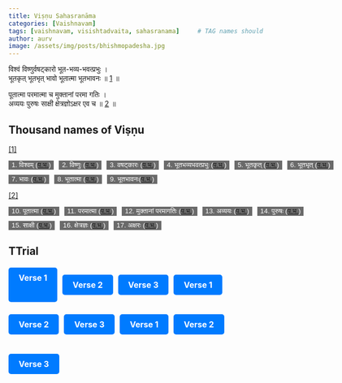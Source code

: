 ```yaml
---
title: Viṣṇu Sahasranāma
categories: [Vaishnavam]
tags: [vaishnavam, visishtadvaita, sahasranama]     # TAG names should always be lowercase
author: aurv
image: /assets/img/posts/bhishmopadesha.jpg
---
```


<div id="s1" style="position: absolute; left: -9999px;">Placeholder</div>

विश्वं विष्णुर्वषट्कारो भूत-भव्य-भवत्प्रभुः ।\
भूतकृत् भूतभृत् भावो भूतात्मा भूतभावनः ॥ [1](#n1) ॥

<div id="s2" style="position: absolute; left: -9999px;">Placeholder</div>

पूतात्मा परमात्मा च मुक्तानां परमा गतिः ।\
अव्ययः पुरुषः साक्षी क्षेत्रज्ञोऽक्षर एव च ॥ [2](#n2) ॥

## Thousand names of Viṣṇu

<div id="n1" style="position: absolute; left: -9999px;">Placeholder</div>

[[1]](#s1)

<div style="display: flex; gap: 10px; white-space: nowrap; margin-bottom: 10px;">
  <button style="background-color: #6a6a6a; color: white; border: black;">1. विश्वम् (<a target="_blank" href="https://aurvadahana.github.io/posts/vishnu-sahasranama-bgd-1/#tr1">प.भ.</a>)</button>
  <button style="background-color: #6a6a6a; color: white; border: black;">2. विष्णुः (<a target="_blank" href="https://aurvadahana.github.io/posts/vishnu-sahasranama-bgd-1/#tr2">प.भ.</a>)</button>
  <button style="background-color: #6a6a6a; color: white; border: black;">3. वषट्कारः (<a target="_blank" href="https://aurvadahana.github.io/posts/vishnu-sahasranama-bgd-1/#tr3">प.भ.</a>)</button>
  <button style="background-color: #6a6a6a; color: white; border: black;">4. भूतभव्यभवत्प्रभुः (<a target="_blank" href="https://aurvadahana.github.io/posts/vishnu-sahasranama-bgd-1/#tr4">प.भ.</a>)</button>
  <button style="background-color: #6a6a6a; color: white; border: black;">5. भूतकृत् (<a target="_blank" href="https://aurvadahana.github.io/posts/vishnu-sahasranama-bgd-1/#tr5">प.भ.</a>)</button>
  <button style="background-color: #6a6a6a; color: white; border: black;">6. भूतभृत् (<a target="_blank" href="https://aurvadahana.github.io/posts/vishnu-sahasranama-bgd-1/#tr6">प.भ.</a>)</button>
</div>

<div style="display: flex; gap: 10px; white-space: nowrap; margin-bottom: 10px;">
  <button style="background-color: #6a6a6a; color: white; border: black;">7. भावः (<a target="_blank" href="https://aurvadahana.github.io/posts/vishnu-sahasranama-bgd-1/#tr7">प.भ.</a>)</button>
  <button style="background-color: #6a6a6a; color: white; border: black;">8. भूतात्मा (<a target="_blank" href="https://aurvadahana.github.io/posts/vishnu-sahasranama-bgd-1/#tr8">प.भ.</a>)</button>
  <button style="background-color: #6a6a6a; color: white; border: black;">9. भूतभावनः(<a target="_blank" href="https://aurvadahana.github.io/posts/vishnu-sahasranama-bgd-1/#tr9">प.भ.</a>)</button>
</div>

<div id="n2" style="position: absolute; left: -9999px;">Placeholder</div>

[[2]](#s2)

<div style="display: flex; gap: 10px; white-space: nowrap; margin-bottom: 10px;">
  <button style="background-color: #6a6a6a; color: white; border: black;">10. पूतात्मा (<a target="_blank" href="https://aurvadahana.github.io/posts/vishnu-sahasranama-bgd-2/#tr10">प.भ.</a>)</button>
  <button style="background-color: #6a6a6a; color: white; border: black;">11. परमात्मा (<a target="_blank" href="https://aurvadahana.github.io/posts/vishnu-sahasranama-bgd-2/#tr11">प.भ.</a>)</button>
  <button style="background-color: #6a6a6a; color: white; border: black;">12. मुक्तानां परमागतिः (<a target="_blank" href="https://aurvadahana.github.io/posts/vishnu-sahasranama-bgd-2/#tr12">प.भ.</a>)</button>
  <button style="background-color: #6a6a6a; color: white; border: black;">13. अव्ययः (<a target="_blank" href="https://aurvadahana.github.io/posts/vishnu-sahasranama-bgd-2/#tr13">प.भ.</a>)</button>
  <button style="background-color: #6a6a6a; color: white; border: black;">14. पुरुषः (<a target="_blank" href="https://aurvadahana.github.io/posts/vishnu-sahasranama-bgd-2/#tr14">प.भ.</a>)</button>
</div>

<div style="display: flex; gap: 10px; white-space: nowrap; margin-bottom: 10px;">
  <button style="background-color: #6a6a6a; color: white; border: black;">15. साक्षी (<a target="_blank" href="https://aurvadahana.github.io/posts/vishnu-sahasranama-bgd-2/#tr15">प.भ.</a>)</button>
  <button style="background-color: #6a6a6a; color: white; border: black;">16. क्षेत्रज्ञः (<a target="_blank" href="https://aurvadahana.github.io/posts/vishnu-sahasranama-bgd-2/#tr16">प.भ.</a>)</button>
  <button style="background-color: #6a6a6a; color: white; border: black;">17. अक्षरः (<a target="_blank" href="https://aurvadahana.github.io/posts/vishnu-sahasranama-bgd-2/#tr17">प.भ.</a>)</button>
</div>

## TTrial

<div style="display: flex; flex-wrap: wrap; gap: 10px; margin-top: 20px;">
  <a href="https://example.com/verse1" target="_blank" style="
    display: inline-block;
    padding: 10px 20px;
    font-size: 16px;
    font-weight: bold;
    color: white;
    background-color: #007bff;
    border: none;
    border-radius: 5px;
    text-decoration: none;
    cursor: pointer;
  ">Verse 1</a>
  
  <a href="https://example.com/verse2" target="_blank" style="
    display: inline-block;
    padding: 10px 20px;
    font-size: 16px;
    font-weight: bold;
    color: white;
    background-color: #007bff;
    border: none;
    border-radius: 5px;
    text-decoration: none;
    cursor: pointer;
  ">Verse 2</a>
  
  <a href="https://example.com/verse3" target="_blank" style="
    display: inline-block;
    padding: 10px 20px;
    font-size: 16px;
    font-weight: bold;
    color: white;
    background-color: #007bff;
    border: none;
    border-radius: 5px;
    text-decoration: none;
    cursor: pointer;
  ">Verse 3</a>

  <a href="https://example.com/verse1" target="_blank" style="
    display: inline-block;
    padding: 10px 20px;
    font-size: 16px;
    font-weight: bold;
    color: white;
    background-color: #007bff;
    border: none;
    border-radius: 5px;
    text-decoration: none;
    cursor: pointer;
  ">Verse 1</a>
  
  <a href="https://example.com/verse2" target="_blank" style="
    display: inline-block;
    padding: 10px 20px;
    font-size: 16px;
    font-weight: bold;
    color: white;
    background-color: #007bff;
    border: none;
    border-radius: 5px;
    text-decoration: none;
    cursor: pointer;
  ">Verse 2</a>
  
  <a href="https://example.com/verse3" target="_blank" style="
    display: inline-block;
    padding: 10px 20px;
    font-size: 16px;
    font-weight: bold;
    color: white;
    background-color: #007bff;
    border: none;
    border-radius: 5px;
    text-decoration: none;
    cursor: pointer;
  ">Verse 3</a>

  <a href="https://example.com/verse1" target="_blank" style="
    display: inline-block;
    padding: 10px 20px;
    font-size: 16px;
    font-weight: bold;
    color: white;
    background-color: #007bff;
    border: none;
    border-radius: 5px;
    text-decoration: none;
    cursor: pointer;
  ">Verse 1</a>
  
  <a href="https://example.com/verse2" target="_blank" style="
    display: inline-block;
    padding: 10px 20px;
    font-size: 16px;
    font-weight: bold;
    color: white;
    background-color: #007bff;
    border: none;
    border-radius: 5px;
    text-decoration: none;
    cursor: pointer;
  ">Verse 2</a>
  
  <a href="https://example.com/verse3" target="_blank" style="
    display: inline-block;
    padding: 10px 20px;
    font-size: 16px;
    font-weight: bold;
    color: white;
    background-color: #007bff;
    border: none;
    border-radius: 5px;
    text-decoration: none;
    cursor: pointer;
  ">Verse 3</a>
  
</div>

